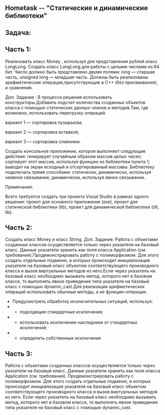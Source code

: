 ## Hometask -- "Статические и динамические библиотеки"

## Задача:
## Часть 1:
Реализовать класс Money , используя для представления рублей класс LongLong. Создать класс LongLong для работы с целыми числами из 64 бит. Число должно быть представлено двумя полями: long — старшая часть, unsigned long — младшая часть. Должны быть реализованы арифметические операции,присутствующие в C++ (без присваивания), и сравнения. 

Доп. Задание :
В процессе решения использовать конструкторы.Добавить подсчет количества созданных объектов класса с помощью статических данных-членов и методов.Там, где возможно, использовать перегрузку операций.

вариант 1 — сортировка пузырьком;

вариант 2 — сортировка вставкой;

вариант 3 — сортировка слиянием.

Создать консольное приложение, которое выполняет следующие действия:
генерирует случайным образом массив целых чисел;
сортирует этот массив, используя функцию из библиотеки пункта 1;
выводит на экран исходный и отсортированный массивы.
Библиотеку подключать тремя способами:
статически;
динамически, используя неявное связывание;
динамически, используя явное связывание.

Примечания:

Всего требуется создать три проекта Visual Studio в рамках одного решения: проект для основного приложения (exe), проект для статической библиотеки (lib), проект для динамической библиотеки (dll, lib).

## Часть 2:
Создать класс Money и класс String.
Доп. Задание: Работа с объектами созданных классов осуществляется только через указатели на базовый класс. Данные указатели хранить как поля класса Application (см. требования).Продемонстрировать работу с полиморфизмом. Для этого создать отдельные подменю, в которых происходит инициализация указателя на базовый класс объектом соответствующего производного класса и вызов виртуальных методов из него.Если через указатель на базовый класс необходимо вызывать метод, которого нет в базовом классе, то выполнять явное приведение типа указателя на базовый класс с помощью dynamic_cast.Для реализации арифметических операций использовать обычные методы, а не функции-операции. 
- Предусмотреть обработку исключительных ситуаций, используя:
- - подходящие стандартные исключения;
- - использовать исключения-наследники от стандартных исключений;
- - определить собственные исключения
## Часть 3:
Работа с объектами созданных классов осуществляется только через указатели на базовый класс. Данные указатели хранить как поля класса Application (см. требования).
Продемонстрировать работу с полиморфизмом. Для этого создать отдельные подменю, в которых происходит инициализация указателя на базовый класс объектом соответствующего производного класса и вызов виртуальных методов из него.
Если через указатель на базовый класс необходимо вызывать метод, которого нет в базовом классе, то выполнять явное приведение типа указателя на базовый класс с помощью dynamic_cast.


